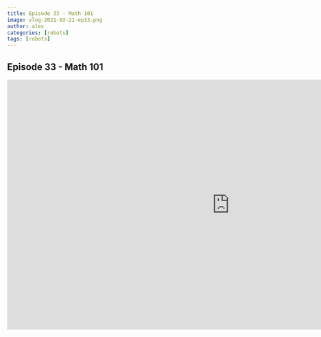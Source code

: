 ```yaml
---
title: Episode 33 - Math 101
image: vlog-2021-03-21-ep33.png
author: alex
categories: [robots]
tags: [robots]
---
```


## Episode 33 - Math 101

<iframe width="1036" height="583" src="https://www.youtube.com/embed/w_LUIGr3yMA" frameborder="0" allow="accelerometer; autoplay; encrypted-media; gyroscope; picture-in-picture" allowfullscreen data-uk-responsive></iframe>
